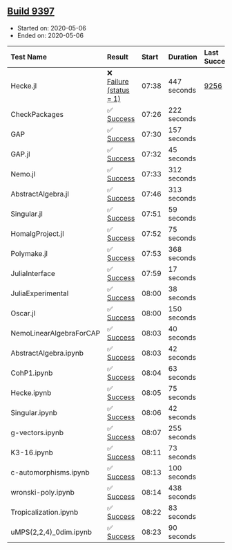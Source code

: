 ## [Build 9397](https://oscarci.mathematik.uni-kl.de/job/oscar/9397/)

* Started on: 2020-05-06
* Ended on: 2020-05-06

| Test Name    | Result | Start | Duration | Last Success | First Failure |
|:-------------|:-------|:------|:---------|:-------------|:--------------|
| Hecke.jl | ❌ [Failure (status = 1)](https://oscarci.mathematik.uni-kl.de/job/oscar/9397/artifact/logs/build-9397/Hecke.jl.log) | 07:38 | 447 seconds | [9256](https://oscarci.mathematik.uni-kl.de/job/oscar/9256/) | [9257](https://oscarci.mathematik.uni-kl.de/job/oscar/9257/) |
| CheckPackages | ✅ [Success](https://oscarci.mathematik.uni-kl.de/job/oscar/9397/artifact/logs/build-9397/CheckPackages.log) | 07:26 | 222 seconds |  |  |
| GAP | ✅ [Success](https://oscarci.mathematik.uni-kl.de/job/oscar/9397/artifact/logs/build-9397/GAP.log) | 07:30 | 157 seconds |  |  |
| GAP.jl | ✅ [Success](https://oscarci.mathematik.uni-kl.de/job/oscar/9397/artifact/logs/build-9397/GAP.jl.log) | 07:32 | 45 seconds |  |  |
| Nemo.jl | ✅ [Success](https://oscarci.mathematik.uni-kl.de/job/oscar/9397/artifact/logs/build-9397/Nemo.jl.log) | 07:33 | 312 seconds |  |  |
| AbstractAlgebra.jl | ✅ [Success](https://oscarci.mathematik.uni-kl.de/job/oscar/9397/artifact/logs/build-9397/AbstractAlgebra.jl.log) | 07:46 | 313 seconds |  |  |
| Singular.jl | ✅ [Success](https://oscarci.mathematik.uni-kl.de/job/oscar/9397/artifact/logs/build-9397/Singular.jl.log) | 07:51 | 59 seconds |  |  |
| HomalgProject.jl | ✅ [Success](https://oscarci.mathematik.uni-kl.de/job/oscar/9397/artifact/logs/build-9397/HomalgProject.jl.log) | 07:52 | 75 seconds |  |  |
| Polymake.jl | ✅ [Success](https://oscarci.mathematik.uni-kl.de/job/oscar/9397/artifact/logs/build-9397/Polymake.jl.log) | 07:53 | 368 seconds |  |  |
| JuliaInterface | ✅ [Success](https://oscarci.mathematik.uni-kl.de/job/oscar/9397/artifact/logs/build-9397/JuliaInterface.log) | 07:59 | 17 seconds |  |  |
| JuliaExperimental | ✅ [Success](https://oscarci.mathematik.uni-kl.de/job/oscar/9397/artifact/logs/build-9397/JuliaExperimental.log) | 08:00 | 38 seconds |  |  |
| Oscar.jl | ✅ [Success](https://oscarci.mathematik.uni-kl.de/job/oscar/9397/artifact/logs/build-9397/Oscar.jl.log) | 08:00 | 150 seconds |  |  |
| NemoLinearAlgebraForCAP | ✅ [Success](https://oscarci.mathematik.uni-kl.de/job/oscar/9397/artifact/logs/build-9397/NemoLinearAlgebraForCAP.log) | 08:03 | 40 seconds |  |  |
| AbstractAlgebra.ipynb | ✅ [Success](https://oscarci.mathematik.uni-kl.de/job/oscar/9397/artifact/logs/build-9397/AbstractAlgebra.ipynb.log) | 08:03 | 42 seconds |  |  |
| CohP1.ipynb | ✅ [Success](https://oscarci.mathematik.uni-kl.de/job/oscar/9397/artifact/logs/build-9397/CohP1.ipynb.log) | 08:04 | 63 seconds |  |  |
| Hecke.ipynb | ✅ [Success](https://oscarci.mathematik.uni-kl.de/job/oscar/9397/artifact/logs/build-9397/Hecke.ipynb.log) | 08:05 | 75 seconds |  |  |
| Singular.ipynb | ✅ [Success](https://oscarci.mathematik.uni-kl.de/job/oscar/9397/artifact/logs/build-9397/Singular.ipynb.log) | 08:06 | 42 seconds |  |  |
| g-vectors.ipynb | ✅ [Success](https://oscarci.mathematik.uni-kl.de/job/oscar/9397/artifact/logs/build-9397/g-vectors.ipynb.log) | 08:07 | 255 seconds |  |  |
| K3-16.ipynb | ✅ [Success](https://oscarci.mathematik.uni-kl.de/job/oscar/9397/artifact/logs/build-9397/K3-16.ipynb.log) | 08:11 | 73 seconds |  |  |
| c-automorphisms.ipynb | ✅ [Success](https://oscarci.mathematik.uni-kl.de/job/oscar/9397/artifact/logs/build-9397/c-automorphisms.ipynb.log) | 08:13 | 100 seconds |  |  |
| wronski-poly.ipynb | ✅ [Success](https://oscarci.mathematik.uni-kl.de/job/oscar/9397/artifact/logs/build-9397/wronski-poly.ipynb.log) | 08:14 | 438 seconds |  |  |
| Tropicalization.ipynb | ✅ [Success](https://oscarci.mathematik.uni-kl.de/job/oscar/9397/artifact/logs/build-9397/Tropicalization.ipynb.log) | 08:22 | 83 seconds |  |  |
| uMPS(2,2,4)_0dim.ipynb | ✅ [Success](https://oscarci.mathematik.uni-kl.de/job/oscar/9397/artifact/logs/build-9397/uMPS-2-2-4-_0dim.ipynb.log) | 08:23 | 90 seconds |  |  |
